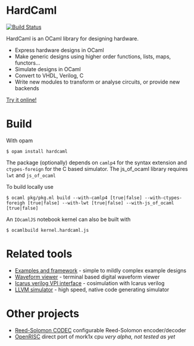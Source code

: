 # HardCaml 

[![Build Status](https://travis-ci.org/ujamjar/hardcaml.svg?branch=master)](https://travis-ci.org/ujamjar/hardcaml)

HardCaml is an OCaml library for designing hardware.

* Express hardware designs in OCaml
* Make generic designs using higher order functions, lists, maps, functors...
* Simulate designs in OCaml
* Convert to VHDL, Verilog, C
* Write new modules to transform or analyse circuits, or provide new backends

[Try it online!](http://ujamjar.github.io/hardcaml)

# Build

With opam

```
$ opam install hardcaml
```

The package (optionally) depends on `camlp4` for the syntax extension and `ctypes-foreign` for the C based simulator.  The js\_of\_ocaml library requires `lwt` and `js_of_ocaml`

To build locally use

```
$ ocaml pkg/pkg.ml build --with-camlp4 [true|false] --with-ctypes-foreigh [true|false] --with-lwt [true|false] --with-js_of_ocaml [true|false]
```

An `IOcamlJS` notebook kernel can also be built with

```
$ ocamlbuild kernel.hardcaml.js
```

# Related tools

* [Examples and framework](https://github.com/ujamjar/hardcaml-examples) - simple to mildly complex example designs
* [Waveform viewer](https://github.com/ujamjar/hardcaml-waveterm) - terminal based digital waveform viewer 
* [Icarus verilog VPI interface](https://github.com/ujamjar/hardcaml-vpi) - cosimulation with Icarus verilog
* [LLVM simulator](https://github.com/ujamjar/hardcaml-llvmsim) - high speed, native code generating simulator

# Other projects

* [Reed-Solomon CODEC](https://github.com/ujamjar/hardcaml-reedsolomon) configurable Reed-Solomon encoder/decoder
* [OpenRISC](https://github.com/ujamjar/hardcaml-mor1kx) direct port of mork1x cpu _very alpha, not tested as yet_


